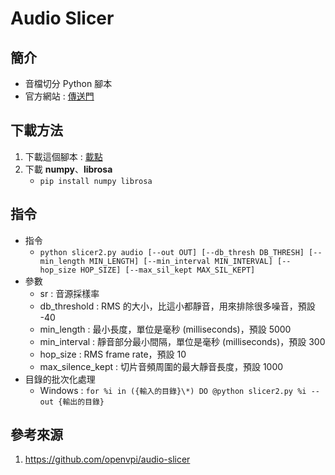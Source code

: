 Audio Slicer
===

簡介
---

- 音檔切分 Python 腳本
- 官方網站 : [傳送門](https://github.com/openvpi/audio-slicer)

下載方法
---

1. 下載這個腳本 : [載點](https://raw.githubusercontent.com/openvpi/audio-slicer/main/slicer2.py)
2. 下載 **numpy**、**librosa**
    - ```pip install numpy librosa```

指令
---
- 指令
    - ```python slicer2.py audio [--out OUT] [--db_thresh DB_THRESH] [--min_length MIN_LENGTH] [--min_interval MIN_INTERVAL] [--hop_size HOP_SIZE] [--max_sil_kept MAX_SIL_KEPT]```
- 參數
    - sr : 音源採樣率
    - db_threshold : RMS 的大小，比這小都靜音，用來排除很多噪音，預設 -40
    - min_length : 最小長度，單位是毫秒 (milliseconds)，預設 5000
    - min_interval : 靜音部分最小間隔，單位是毫秒 (milliseconds)，預設 300
    - hop_size : RMS frame rate，預設 10
    - max_silence_kept : 切片音頻周圍的最大靜音長度，預設 1000
- 目錄的批次化處理
    - Windows : ```for %i in ({輸入的目錄}\*) DO @python slicer2.py %i --out {輸出的目錄}```

參考來源
---
1. https://github.com/openvpi/audio-slicer
